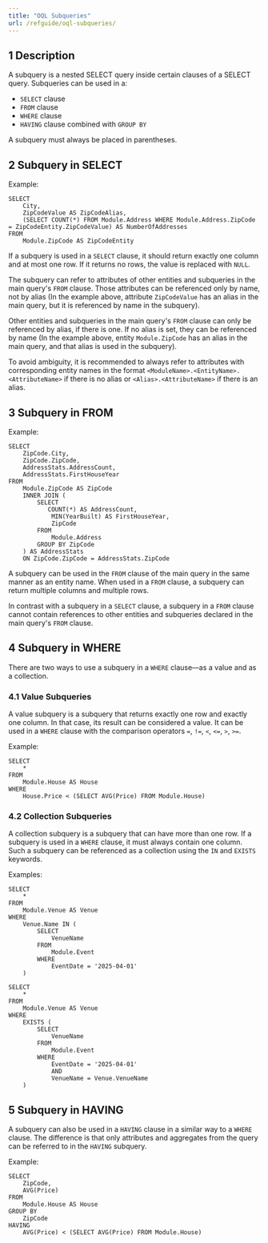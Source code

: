 ```yaml
---
title: "OQL Subqueries"
url: /refguide/oql-subqueries/
---
```


## 1 Description

A subquery is a nested SELECT query inside certain clauses of a SELECT query. Subqueries can be used in a:

* `SELECT` clause
* `FROM` clause
* `WHERE` clause
* `HAVING` clause combined with `GROUP BY`

A subquery must always be placed in parentheses.

## 2 Subquery in SELECT

Example:

```
SELECT
    City,
    ZipCodeValue AS ZipCodeAlias,
    (SELECT COUNT(*) FROM Module.Address WHERE Module.Address.ZipCode = ZipCodeEntity.ZipCodeValue) AS NumberOfAddresses
FROM
    Module.ZipCode AS ZipCodeEntity
```

If a subquery is used in a `SELECT` clause, it should return exactly one column and at most one row. If it returns no rows, the value is replaced with `NULL`.

The subquery can refer to attributes of other entities and subqueries in the main query's `FROM` clause. Those attributes can be referenced only by name, not by alias (In the example above, attribute `ZipCodeValue` has an alias in the main query, but it is referenced by name in the subquery).

Other entities and subqueries in the main query's `FROM` clause can only be referenced by alias, if there is one. If no alias is set, they can be referenced by name (In the example above, entity `Module.ZipCode` has an alias in the main query, and that alias is used in the subquery).

To avoid ambiguity, it is recommended to always refer to attributes with corresponding entity names in the format `<ModuleName>.<EntityName>.<AttributeName>` if there is no alias or `<Alias>.<AttributeName>` if there is an alias.

## 3 Subquery in FROM

Example:

```
SELECT
    ZipCode.City,
    ZipCode.ZipCode,
    AddressStats.AddressCount,
    AddressStats.FirstHouseYear
FROM
    Module.ZipCode AS ZipCode
    INNER JOIN (
        SELECT
           COUNT(*) AS AddressCount,
            MIN(YearBuilt) AS FirstHouseYear,
            ZipCode
        FROM
            Module.Address
        GROUP BY ZipCode
    ) AS AddressStats
    ON ZipCode.ZipCode = AddressStats.ZipCode
```

A subquery can be used in the `FROM` clause of the main query in the same manner as an entity name. When used in a `FROM` clause, a subquery can return multiple columns and multiple rows.

In contrast with a subquery in a `SELECT` clause, a subquery in a `FROM` clause cannot contain references to other entities and subqueries declared in the main query's `FROM` clause.

## 4 Subquery in WHERE

There are two ways to use a subquery in a `WHERE` clause—as a value and as a collection.

### 4.1 Value Subqueries

A value subquery is a subquery that returns exactly one row and exactly one column. In that case, its result can be considered a value. It can be used in a `WHERE` clause with the comparison operators `=`, `!=`, `<`, `<=`, `>`, `>=`.

Example:

```
SELECT
    *
FROM
    Module.House AS House
WHERE
    House.Price < (SELECT AVG(Price) FROM Module.House)
```

### 4.2 Collection Subqueries

A collection subquery is a subquery that can have more than one row. If a subquery is used in a `WHERE` clause, it must always contain one column. Such a subquery can be referenced as a collection using the `IN` and `EXISTS` keywords.

Examples:

```
SELECT
    *
FROM
    Module.Venue AS Venue
WHERE
    Venue.Name IN (
        SELECT
            VenueName
        FROM
            Module.Event
        WHERE
            EventDate = '2025-04-01'
    )
```

```
SELECT
    *
FROM
    Module.Venue AS Venue
WHERE
    EXISTS (
        SELECT
            VenueName
        FROM
            Module.Event
        WHERE
            EventDate = '2025-04-01'
            AND
            VenueName = Venue.VenueName
    )
```

## 5 Subquery in HAVING

A subquery can also be used in a `HAVING` clause in a similar way to a `WHERE` clause. The difference is that only attributes and aggregates from the query can be referred to in the `HAVING` subquery.

Example:

```
SELECT
    ZipCode,
    AVG(Price)
FROM
    Module.House AS House
GROUP BY
    ZipCode
HAVING
    AVG(Price) < (SELECT AVG(Price) FROM Module.House)
```
